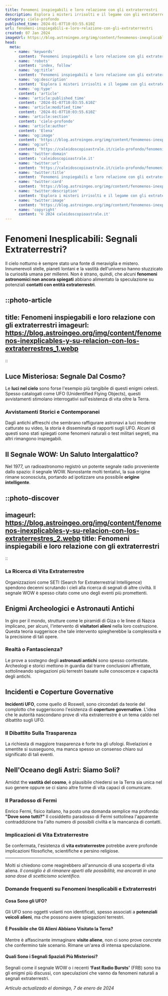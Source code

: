 ```yaml
---
title: Fenomeni inspiegabili e loro relazione con gli extraterrestri
description: Esplora i misteri irrisolti e il legame con gli extraterrestri. Analisi approfondita dei fenomeni inspiegabili più affascinanti.
category: cielo-profondo
published_time: 2024-01-07T10:03:55.610Z
url: fenomeni-inspiegabili-e-loro-relazione-con-gli-extraterrestri
created: 07 Jan 2024
imageUrl: https://blog.astroingeo.org/img/content/fenomenos-inexplicables-y-su-relacion-con-los-extraterrestres_1.webp
head:
  meta:
    - name: 'keywords'
      content: 'Fenomeni inspiegabili e loro relazione con gli extraterrestri'
    - name: 'robots'
      content: 'index, follow'
    - name: 'og:title'
      content: 'Fenomeni inspiegabili e loro relazione con gli extraterrestri'
    - name: 'og:description'
      content: 'Esplora i misteri irrisolti e il legame con gli extraterrestri. Analisi approfondita dei fenomeni inspiegabili più affascinanti.'
    - name: 'og:type'
      content: 'article'
    - name: 'article:published_time'
      content: '2024-01-07T10:03:55.610Z'
    - name: 'article:modified_time'
      content: '2024-01-07T10:03:55.610Z'
    - name: 'article:section'
      content: 'cielo-profondo'
    - name: 'article:author'
      content: 'Elena'
    - name: 'og:image'
      content: 'https://blog.astroingeo.org/img/content/fenomenos-inexplicables-y-su-relacion-con-los-extraterrestres_1.webp'
    - name: 'og:url'
      content: 'https://caleidoscopioastrale.it/cielo-profondo/fenomeni-inspiegabili-e-loro-relazione-con-gli-extraterrestri'
    - name: 'twitter:domain'
      content: 'caleidoscopioastrale.it'
    - name: 'twitter:url'
      content: 'https://caleidoscopioastrale.it/cielo-profondo/fenomeni-inspiegabili-e-loro-relazione-con-gli-extraterrestri'
    - name: 'twitter:title'
      content: 'Fenomeni inspiegabili e loro relazione con gli extraterrestri'
    - name: 'twitter:card'
      content: 'https://blog.astroingeo.org/img/content/fenomenos-inexplicables-y-su-relacion-con-los-extraterrestres_1.webp'
    - name: 'twitter:description'
      content: 'Esplora i misteri irrisolti e il legame con gli extraterrestri. Analisi approfondita dei fenomeni inspiegabili più affascinanti.'
    - name: 'twitter:image'
      content: 'https://blog.astroingeo.org/img/content/fenomenos-inexplicables-y-su-relacion-con-los-extraterrestres_1.webp'
    - name: 'copyright'
      content: '© 2024 caleidoscopioastrale.it'
---
```

# Fenomeni Inesplicabili: Segnali Extraterrestri?

Il cielo notturno è sempre stato una fonte di meraviglia e mistero. Innumerevoli stelle, pianeti lontani e la vastità dell'universo hanno stuzzicato la curiosità umana per millenni. Non è strano, quindi, che alcuni **fenomeni astronomici non ancora spiegati** abbiano alimentato la speculazione su potenziali **contatti con entità extraterrestri**.

::photo-article
---
title: Fenomeni inspiegabili e loro relazione con gli extraterrestri
imageurl: https://blog.astroingeo.org/img/content/fenomenos-inexplicables-y-su-relacion-con-los-extraterrestres_1.webp
---
::

## Luce Misteriosa: Segnale Dal Cosmo?
Le **luci nel cielo** sono forse l'esempio più tangibile di questi enigmi celesti. Spesso catalogati come UFO (Unidentified Flying Objects), questi avvistamenti stimolano interrogativi sull'esistenza di vita oltre la Terra.

### Avvistamenti Storici e Contemporanei
Dagli antichi affreschi che sembrano raffigurare astronavi a luci moderne catturate su video, la storia è disseminata di rapporti sugli UFO. Alcuni di questi sono stati spiegati come fenomeni naturali o test militari segreti, ma altri rimangono inspiegabili.

## Il Segnale WOW: Un Saluto Intergalattico?
Nel 1977, un radioastronomo registrò un potente segnale radio proveniente dallo spazio: il segnale WOW. Nonostante molti tentativi, la sua origine rimane sconosciuta, portando ad ipotizzare una possibile **origine intelligente**.

::photo-discover
---
imageurl: https://blog.astroingeo.org/img/content/fenomenos-inexplicables-y-su-relacion-con-los-extraterrestres_2.webp
title: Fenomeni inspiegabili e loro relazione con gli extraterrestri
---
::

### La Ricerca di Vita Extraterrestre
Organizzazioni come SETI (Search for Extraterrestrial Intelligence) spendono decenni scrutando i cieli alla ricerca di segnali di altre civiltà. Il segnale WOW è spesso citato come uno degli eventi più promettenti.

## Enigmi Archeologici e Astronauti Antichi
In giro per il mondo, strutture come le piramidi di Giza o le linee di Nazca implicano, per alcuni, l'intervento di **visitatori alieni** nella loro costruzione. Questa teoria suggerisce che tale intervento spiegherebbe la complessità e la precisione di tali opere.

### Realtà o Fantascienza?
Le prove a sostegno degli **astronauti antichi** sono spesso contestate. Archeologi e storici mettono in guardia dal trarre conclusioni affrettate, sottolineando spiegazioni più terrestri basate sulle conoscenze e capacità degli antichi.

## Incidenti e Coperture Governative
**Incidenti UFO**, come quello di Roswell, sono circondati da teorie del complotto che suggeriscono l'esistenza di **coperture governative**. L'idea che le autorità nascondano prove di vita extraterrestre è un tema caldo nel dibattito sugli UFO.

### Il Dibattito Sulla Trasparenza
La richiesta di maggiore trasparenza è forte tra gli ufologi. Rivelazioni e smentite si susseguono, ma manca spesso un consenso chiaro sul significato di tali eventi.

## Nell'Oceano degli Astri: Siamo Soli?
Amidst the **vastità del cosmo**, è plausibile chiedersi se la Terra sia unica nel suo genere oppure se ci siano altre forme di vita capaci di comunicare.

### Il Paradosso di Fermi
Enrico Fermi, fisico italiano, ha posto una domanda semplice ma profonda: **"Dove sono tutti?"** Il cosiddetto paradosso di Fermi sottolinea l'apparente contraddizione tra l'alto numero di possibili civiltà e la mancanza di contatti.

### Implicazioni di Vita Extraterrestre
Se confermata, l'esistenza di **vita extraterrestre** potrebbe avere profonde implicazioni filosofiche, scientifiche e persino religiose.

---

Molti si chiedono come reagirebbero all'annuncio di una scoperta di vita aliena. *Il consiglio è di rimanere aperti alle possibilità, ma ancorati in una sana dose di scetticismo scientifico.*

### Domande frequenti su Fenomeni Inesplicabili e Extraterrestri

#### Cosa Sono gli UFO?
Gli UFO sono oggetti volanti non identificati, spesso associati a **potenziali veicoli alieni**, ma che possono avere spiegazioni terrestri.

#### È Possibile che Gli Alieni Abbiano Visitato la Terra?
Mentre è affascinante immaginare **visite aliene**, non ci sono prove concrete che confermino tale scenario. Rimane un'area di intensa speculazione.

#### Quali Sono i Segnali Spaziali Più Misteriosi?
Segnali come il segnale WOW o i recenti **‘Fast Radio Bursts’** (FRB) sono tra gli enigmi più discussi, con speculazioni che vanno da fenomeni naturali a segnali extraterrestri.

_Artículo actualizado el domingo, 7 de enero de 2024_